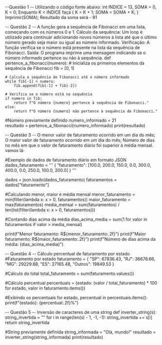 --Questão 1 -- Utilizando o código fonte abaixo:
int INDICE = 13, SOMA = 0, K = 0;
Enquanto K < INDICE faça { K = K + 1; SOMA = SOMA + K; }
Imprimir(SOMA);
Resultado da soma será - 91

-- Questão 2 -- A função gera a sequência de Fibonacci em uma lista, começando com os números 0 e 1.
Cálculo da sequência: Um loop é utilizado para continuar adicionando novos números à lista até que o último número gerado seja maior ou igual ao número informado.
Verificação: A função verifica se o número está presente na lista da sequência de Fibonacci.
Saída: O programa imprime uma mensagem indicando se o número informado pertence ou não à sequência.
def pertence_a_fibonacci(numero):
    # Inicializa os primeiros elementos da sequência de Fibonacci
    fib = [0, 1]
    
    # Calcula a sequência de Fibonacci até o número informado
    while fib[-1] < numero:
        fib.append(fib[-1] + fib[-2])

    # Verifica se o número está na sequência
    if numero in fib:
        return f"O número {numero} pertence à sequência de Fibonacci."
    else:
        return f"O número {numero} não pertence à sequência de Fibonacci."

 #Número previamente definido
numero_informado = 21  
resultado = pertence_a_fibonacci(numero_informado)
print(resultado)

-- Questão 3 -- O menor valor de faturamento ocorrido em um dia do mês;
O maior valor de faturamento ocorrido em um dia do mês;
Número de dias no mês em que o valor de faturamento diário foi superior à média mensal.
vamos lá:

 #Exemplo de dados de faturamento diário em formato JSON
dados_faturamento = '''
{
    "faturamento": [100.0, 200.0, 150.0, 0.0, 300.0, 400.0, 0.0, 250.0, 100.0, 200.0]
}
'''

dados = json.loads(dados_faturamento)
faturamentos = dados["faturamento"]

#Calculando menor, maior e média mensal
menor_faturamento = min(filter(lambda x: x > 0, faturamentos))
maior_faturamento = max(faturamentos)
media_mensal = sum(faturamentos) / len(list(filter(lambda x: x > 0, faturamentos)))

#Contando dias acima da média
dias_acima_media = sum(1 for valor in faturamentos if valor > media_mensal)

print(f"Menor faturamento: R${menor_faturamento:.2f}")
print(f"Maior faturamento: R${maior_faturamento:.2f}")
print(f"Número de dias acima da média: {dias_acima_media}")

-- Questão 4 --
Cálculo percentual de faturamento por estado
#Faturamento por estado
faturamento = {
    "SP": 67836.43,
    "RJ": 36678.66,
    "MG": 29229.88,
    "ES": 27165.48,
    "Outros": 19849.53
}

#Cálculo do total
total_faturamento = sum(faturamento.values())

#Cálculo percentual
percentuais = {estado: (valor / total_faturamento) * 100 for estado, valor in faturamento.items()}

#Exibindo os percentuais
for estado, percentual in percentuais.items():
    print(f"{estado}: {percentual:.2f}%")

-- Questão 5 --
Inversão de caracteres de uma string
def inverter_string(s):
    string_invertida = ""
    for i in range(len(s) - 1, -1, -1):
        string_invertida += s[i]
    return string_invertida

#String previamente definida
string_informada = "Olá, mundo!"
resultado = inverter_string(string_informada)
print(resultado)

